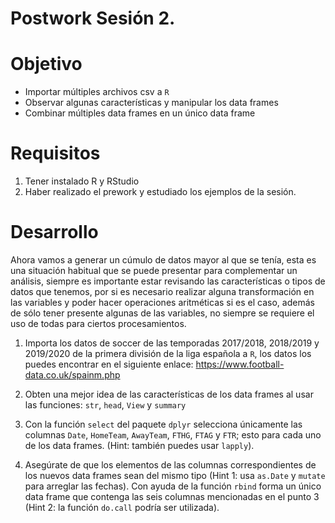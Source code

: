 # Postwork Sesión 2.

# Objetivo

- Importar múltiples archivos csv a `R`
- Observar algunas características y manipular los data frames
- Combinar múltiples data frames en un único data frame

# Requisitos

1. Tener instalado R y RStudio
2. Haber realizado el prework y estudiado los ejemplos de la sesión.

# Desarrollo

Ahora vamos a generar un cúmulo de datos mayor al que se tenía, esta es una situación habitual que se puede presentar para complementar un análisis, siempre es importante estar revisando las características o tipos de datos que tenemos, por si es necesario realizar alguna transformación en las variables y poder hacer operaciones aritméticas si es el caso, además de sólo tener presente algunas de las variables, no siempre se requiere el uso de todas para ciertos procesamientos.

1. Importa los datos de soccer de las temporadas 2017/2018, 2018/2019 y 2019/2020 de la primera división de la liga española a `R`, los datos los puedes encontrar en el siguiente enlace: https://www.football-data.co.uk/spainm.php

2. Obten una mejor idea de las características de los data frames al usar las funciones: `str`, `head`, `View` y `summary`

3. Con la función `select` del paquete `dplyr` selecciona únicamente las columnas `Date`, `HomeTeam`, `AwayTeam`, `FTHG`, `FTAG` y `FTR`; esto para cada uno de los data frames. (Hint: también puedes usar `lapply`).

4. Asegúrate de que los elementos de las columnas correspondientes de los nuevos data frames sean del mismo tipo (Hint 1: usa `as.Date` y `mutate` para arreglar las fechas). Con ayuda de la función `rbind` forma un único data frame que contenga las seis columnas mencionadas en el punto 3 (Hint 2: la función `do.call` podría ser utilizada).
